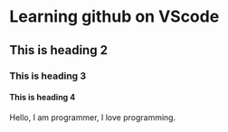 # Learning github on VScode

## This is heading 2

### This is heading 3

#### This is heading 4

Hello, I am programmer, I love programming.
